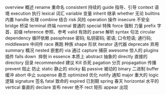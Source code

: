 overview  概述
rename  重命名
consistent 持续的
guide  指导、引导
context 语境
execution 执行 
lexical 词汇
variable 变量
inherit 继承
whether 无论
builtins 内置
handle 处理
combine 结合
risk 风险
operation 操作
insecure 不安全
bridge 桥梁
terminal 终端 
normal 普通的
special 特殊
force 强制 力量
prefix 字首、前缀
reference 参照、参考
valid 有效的
parse 解析
syntax 句法
circular dependency 循环依赖
passphrase 密码; 私钥密码; 密语; 口令短语; 通行码;
middleware 中间件
race  赛跑 种族
shape 形状
iterator  迭代器
deprecate 弃用
summary 概况
nested 嵌套的
via 通过
capture 捕获
awesome 惊人的
plugins 插件
falls down  摔倒
in essence 本质上
abstract 抽象的
directly 直接的
directory 目录
recommended 建议
Kill 杀死
pagation 分页
propagation 传播
prevent 阻止 防止
static 静止的
sticky 黏
passive 被动的
binary 二进制
buffer 缓冲
abort 中止
suspense 悬念
optimized 优化
notify 通知
major 重大的
logic 逻辑
signature 签名
fatal 致命的
expired 已到期
spring 春天
horizontal 水平的
vertical 垂直的
declare 宣布
never 绝不
rect 矩形
appear 出现
